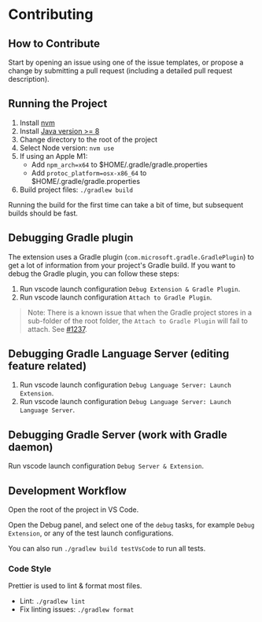 # Contributing

## How to Contribute

Start by opening an issue using one of the issue templates, or propose a change by submitting a pull request (including a detailed pull request description).

## Running the Project

1. Install [nvm](https://github.com/nvm-sh/nvm)
2. Install [Java version >= 8](https://adoptopenjdk.net/)
3. Change directory to the root of the project
4. Select Node version: `nvm use`
5. If using an Apple M1:
   - Add `npm_arch=x64` to $HOME/.gradle/gradle.properties
   - Add `protoc_platform=osx-x86_64` to $HOME/.gradle/gradle.properties
6. Build project files: `./gradlew build`

Running the build for the first time can take a bit of time, but subsequent builds should be fast.

## Debugging Gradle plugin

The extension uses a Gradle plugin (`com.microsoft.gradle.GradlePlugin`) to get a lot of information from your project's Gradle build. If you want to debug the Gradle plugin, you can follow these steps:

1. Run vscode launch configuration `Debug Extension & Gradle Plugin`.
2. Run vscode launch configuration `Attach to Gradle Plugin`.

> Note: There is a known issue that when the Gradle project stores in a sub-folder of the root folder, the `Attach to Gradle Plugin` will fail to attach. See [#1237](https://github.com/microsoft/vscode-gradle/issues/1237).

## Debugging Gradle Language Server (editing feature related)

1. Run vscode launch configuration `Debug Language Server: Launch Extension`.
2. Run vscode launch configuration `Debug Language Server: Launch Language Server`.

## Debugging Gradle Server (work with Gradle daemon)

Run vscode launch configuration `Debug Server & Extension`.

## Development Workflow

Open the root of the project in VS Code.

Open the Debug panel, and select one of the `debug` tasks, for example `Debug Extension`, or any of the test launch configurations.

You can also run `./gradlew build testVsCode` to run all tests.

### Code Style

Prettier is used to lint & format most files.

- Lint: `./gradlew lint`
- Fix linting issues: `./gradlew format`
